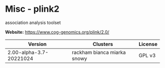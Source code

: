 # Misc - plink2

association analysis toolset



**Website:** <https://www.cog-genomics.org/plink/2.0/>

| Version | Clusters | License |
| ------- | -------- | ------- |
| 2.00-alpha-3.7-20221024 | rackham bianca miarka snowy | GPL v3 |

